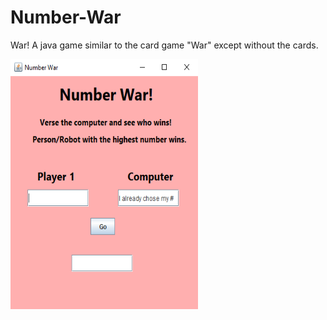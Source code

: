 # Number-War
War! A java game similar to the card game "War" except without the cards.

<img src = "images/numberWar.png" width = "300" height = "400">
